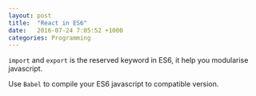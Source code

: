 ```yaml
---
layout: post
title:  "React in ES6"
date:   2016-07-24 7:05:52 +1000
categories: Programming
---
```


`import` and `export` is the reserved keyword in ES6, it help you modularise javascript. 

Use `Babel` to compile your ES6 javascript to compatible version. 
